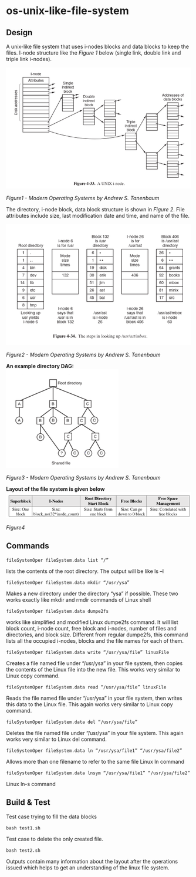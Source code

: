 # os-unix-like-file-system

## Design
A unix-like file system that uses i-nodes blocks and data blocks to keep the files. I-node
structure like the *Figure 1* below (single link, double link and triple link i-nodes).


![modernos1](media/fig1.png)  

*Figure1 - Modern Operating Systems by Andrew S. Tanenbaum*  

The directory, i-node block,
data block structure is shown in *Figure 2*. File attributes include size, last
modification date and time, and name of the file.  

![modernos2](media/fig2.png)  

*Figure2 - Modern Operating Systems by Andrew S. Tanenbaum*  

**An example directory DAG:**  
![modernos1](media/fig3.png)  

*Figure3 - Modern Operating Systems by Andrew S. Tanenbaum*  


**Layout of the file system is given below**  
![modernos1](media/fig4.png)  

*Figure4*  
## Commands
```
fileSystemOper fileSystem.data list “/”
```  

lists the contents of the root directory. The output will
be like ls –l

```
fileSystemOper fileSystem.data mkdir “/usr/ysa”
```
Makes a new directory under the directory “ysa” if
possible. These two works exactly like mkdir and
rmdir commands of Linux shell


```
fileSystemOper fileSystem.data dumpe2fs
```
works like simplified and modified Linux dumpe2fs
command. It will list block count, i-node count, free
block and i-nodes, number of files and directories, and
block size. Different from regular dumpe2fs, this
command lists all the occupied i-nodes, blocks and the
file names for each of them.



```
fileSystemOper fileSystem.data write “/usr/ysa/file” linuxFile
```
Creates a file named file under “/usr/ysa” in your
file system, then copies the contents of the Linux file
into the new file. This works very similar to Linux
copy command.



```
fileSystemOper fileSystem.data read “/usr/ysa/file” linuxFile
```
Reads the file named file under “/usr/ysa” in your
file system, then writes this data to the Linux file. This
again works very similar to Linux copy command.


```
fileSystemOper fileSystem.data del “/usr/ysa/file”
```
Deletes the file named file under “/usr/ysa” in
your file system. This again works very similar to
Linux del command.


```
fileSystemOper fileSystem.data ln “/usr/ysa/file1” “/usr/ysa/file2”
```
Allows more than one filename to refer to the same
file
Linux ln command


```
fileSystemOper fileSystem.data lnsym “/usr/ysa/file1” “/usr/ysa/file2”
```
Linux ln-s command

## Build & Test
Test case trying to fill the data blocks   
```
bash test1.sh
```
Test case to delete the only created file.  
```
bash test2.sh
```  

Outputs contain many information about the layout after the operations issued which helps to get an understanding of the linux file system.

